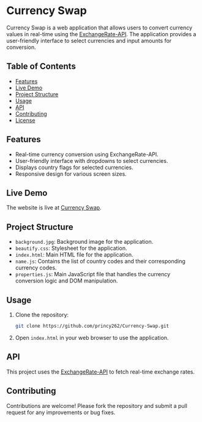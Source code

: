 # Currency Swap

Currency Swap is a web application that allows users to convert currency values in real-time using the [ExchangeRate-API](https://www.exchangerate-api.com/). The application provides a user-friendly interface to select currencies and input amounts for conversion.


## Table of Contents

- [Features](#features)
- [Live Demo](#live-demo)
- [Project Structure](#project-structure)
- [Usage](#usage)
- [API](#api)
- [Contributing](#contributing)
- [License](#license)

## Features

- Real-time currency conversion using ExchangeRate-API.
- User-friendly interface with dropdowns to select currencies.
- Displays country flags for selected currencies.
- Responsive design for various screen sizes.

## Live Demo

The website is live at [Currency Swap](https://princy262.github.io/Currency-Swap/).

## Project Structure

- `background.jpg`: Background image for the application.
- `beautify.css`: Stylesheet for the application.
- `index.html`: Main HTML file for the application.
- `name.js`: Contains the list of country codes and their corresponding currency codes.
- `properties.js`: Main JavaScript file that handles the currency conversion logic and DOM manipulation.

## Usage

1. Clone the repository:
    ```sh
    git clone https://github.com/princy262/Currency-Swap.git
    ```
2. Open `index.html` in your web browser to use the application.

## API

This project uses the [ExchangeRate-API](https://www.exchangerate-api.com/) to fetch real-time exchange rates.

## Contributing

Contributions are welcome! Please fork the repository and submit a pull request for any improvements or bug fixes.